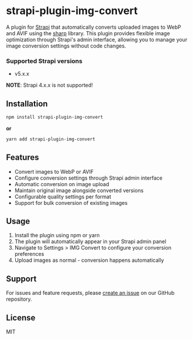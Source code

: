 # strapi-plugin-img-convert

A plugin for [Strapi](https://github.com/strapi/strapi) that automatically converts uploaded images to WebP and AVIF using the [sharp](https://sharp.pixelplumbing.com/) library. This plugin provides flexible image optimization through Strapi's admin interface, allowing you to manage your image conversion settings without code changes.

### Supported Strapi versions

- v5.x.x

**NOTE**: Strapi 4.x.x is not supported!

## Installation

```sh
npm install strapi-plugin-img-convert
```

**or**

```sh
yarn add strapi-plugin-img-convert
```

## Features

- Convert images to WebP or AVIF
- Configure conversion settings through Strapi admin interface
- Automatic conversion on image upload
- Maintain original image alongside converted versions
- Configurable quality settings per format
- Support for bulk conversion of existing images

## Usage

1. Install the plugin using npm or yarn
2. The plugin will automatically appear in your Strapi admin panel
3. Navigate to Settings > IMG Convert to configure your conversion preferences
4. Upload images as normal - conversion happens automatically

## Support

For issues and feature requests, please [create an issue](https://github.com/yourusername/strapi-plugin-img-convert/issues) on our GitHub repository.

## License

MIT

